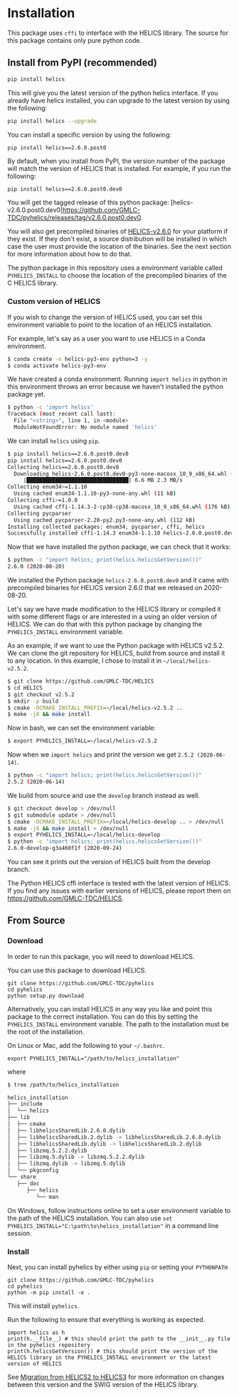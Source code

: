 # Installation

This package uses `cffi` to interface with the HELICS library.
The source for this package contains only pure python code.

## Install from PyPI (recommended)

```bash
pip install helics
```

This will give you the latest version of the python helics interface.
If you already have helics installed, you can upgrade to the latest version by using the following:

```bash
pip install helics --upgrade
```

You can install a specific version by using the following:

```bash
pip install helics==2.6.0.post0
```

By default, when you install from PyPI, the version number of the package will match the version of HELICS that is installed.
For example, if you run the following:

```
pip install helics==2.6.0.post0.dev0
```

You will get the tagged release of this python package: [helics-v2.6.0.post0.dev0]https://github.com/GMLC-TDC/pyhelics/releases/tag/v2.6.0.post0.dev0.

You will also get precompiled binaries of [HELICS-v2.6.0](https://github.com/GMLC-TDC/HELICS/releases/tag/v2.6.0) for your platform if they exist.
If they don't exist, a source distribution will be installed in which case the user must provide the location of the binaries.
See the next section for more information about how to do that.

The python package in this repository uses a environment variable called `PYHELICS_INSTALL` to choose the location of the precompiled binaries of the C HELICS library.

### Custom version of HELICS

If you wish to change the version of HELICS used, you can set this environment variable to point to the location of an HELICS installation.

For example, let's say as a user you want to use HELICS in a Conda environment.

```bash
$ conda create -n helics-py3-env python=3 -y
$ conda activate helics-py3-env
```

We have created a conda environment. Running `import helics` in python in this environment throws an error because we haven't installed the python package yet.

```bash
$ python -c 'import helics'
Traceback (most recent call last):
  File "<string>", line 1, in <module>
  ModuleNotFoundError: No module named 'helics'
```

We can install `helics` using `pip`.

```bash
$ pip install helics==2.6.0.post0.dev0
pip install helics==2.6.0.post0.dev0
Collecting helics==2.6.0.post0.dev0
  Downloading helics-2.6.0.post0.dev0-py3-none-macosx_10_9_x86_64.whl (6.6 MB)
     |████████████████████████████████| 6.6 MB 2.3 MB/s
Collecting enum34>=1.1.10
  Using cached enum34-1.1.10-py3-none-any.whl (11 kB)
Collecting cffi>=1.0.0
  Using cached cffi-1.14.3-2-cp38-cp38-macosx_10_9_x86_64.whl (176 kB)
Collecting pycparser
  Using cached pycparser-2.20-py2.py3-none-any.whl (112 kB)
Installing collected packages: enum34, pycparser, cffi, helics
Successfully installed cffi-1.14.3 enum34-1.1.10 helics-2.6.0.post0.dev0 pycparser-2.20
```

Now that we have installed the python package, we can check that it works:

```bash
$ python -c "import helics; print(helics.helicsGetVersion())"
2.6.0 (2020-08-20)
```

We installed the Python package `helics-2.6.0.post0.dev0` and it came with precompiled binaries for HELICS version 2.6.0 that we released on 2020-08-20.

Let's say we have made modification to the HELICS library or compiled it with some different flags or are interested in a using an older version of HELICS.
We can do that with this python package by changing the `PYHELICS_INSTALL` environment variable.

As an example, if we want to use the Python package with HELICS v2.5.2. We can clone the git repository for HELICS, build from source and install it to any location.
In this example, I chose to install it in `~/local/helics-v2.5.2`.

```bash
$ git clone https://github.com/GMLC-TDC/HELICS
$ cd HELICS
$ git checkout v2.5.2
$ mkdir -p build
$ cmake -DCMAKE_INSTALL_PREFIX=~/local/helics-v2.5.2 ..
$ make -j8 && make install
```

Now in bash, we can set the environment variable:

```bash
$ export PYHELICS_INSTALL=~/local/helics-v2.5.2
```

Now when we `import helics` and print the version we get `2.5.2 (2020-06-14)`.

```bash
$ python -c "import helics; print(helics.helicsGetVersion())"
2.5.2 (2020-06-14)
```

We build from source and use the `develop` branch instead as well.

```bash
$ git checkout develop > /dev/null
$ git submodule update > /dev/null
$ cmake -DCMAKE_INSTALL_PREFIX=~/local/helics-develop .. > /dev/null
$ make -j8 && make install > /dev/null
$ export PYHELICS_INSTALL=~/local/helics-develop
$ python -c "import helics; print(helics.helicsGetVersion())"
2.6.0-develop-g3a460f1f (2020-09-24)
```

You can see it prints out the version of HELICS built from the develop branch.

The Python HELICS cffi interface is tested with the latest version of HELICS.
If you find any issues with earlier versions of HELICS, please report them on <https://github.com/GMLC-TDC/HELICS>.

## From Source

### Download

In order to run this package, you will need to download HELICS.

You can use this package to download HELICS.

```
git clone https://github.com/GMLC-TDC/pyhelics
cd pyhelics
python setup.py download
```

Alternatively, you can install HELICS in any way you like and point this package to the correct installation.
You can do this by setting the `PYHELICS_INSTALL` environment variable.
The path to the installation must be the root of the installation.

On Linux or Mac, add the following to your `~/.bashrc`.

```
export PYHELICS_INSTALL="/path/to/helics_installation"
```

where

```bash
$ tree /path/to/helics_installation

helics_installation
├── include
│  └── helics
├── lib
│  ├── cmake
│  ├── libhelicsSharedLib.2.6.0.dylib
│  ├── libhelicsSharedLib.2.dylib -> libhelicsSharedLib.2.6.0.dylib
│  ├── libhelicsSharedLib.dylib -> libhelicsSharedLib.2.dylib
│  ├── libzmq.5.2.2.dylib
│  ├── libzmq.5.dylib -> libzmq.5.2.2.dylib
│  ├── libzmq.dylib -> libzmq.5.dylib
│  └── pkgconfig
└── share
   ├── doc
      ├── helics
         └── man
```


On Windows, follow instructions online to set a user environment variable to the path of the HELICS installation.
You can also use `set PYHELICS_INSTALL="C:\path\to\helics_installation"` in a command line session.

### Install

Next, you can install pyhelics by either using `pip` or setting your `PYTHONPATH`

```
git clone https://github.com/GMLC-TDC/pyhelics
cd pyhelics
python -m pip install -e .
```

This will install `pyhelics`.

Run the following to ensure that everything is working as expected.

```ipython
import helics as h
print(h.__file__) # this should print the path to the __init__.py file in the pyhelics repository
print(h.helicsGetVersion()) # this should print the version of the HELICS library in the PYHELICS_INSTALL environment or the latest version of HELICS
```

See [Migration from HELICS2 to HELICS3](./migration-helics2-helics3.md) for more information on changes between this version and the SWIG version of the HELICS library.
